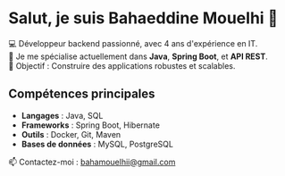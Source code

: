 # Salut, je suis Bahaeddine Mouelhi 👋
💻 Développeur backend passionné, avec 4 ans d'expérience en IT.  
🚀 Je me spécialise actuellement dans **Java**, **Spring Boot**, et **API REST**.  
🎯 Objectif : Construire des applications robustes et scalables.

## Compétences principales
- **Langages** : Java, SQL
- **Frameworks** : Spring Boot, Hibernate
- **Outils** : Docker, Git, Maven
- **Bases de données** : MySQL, PostgreSQL

📫 Contactez-moi : bahamouelhii@gmail.com
